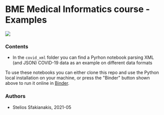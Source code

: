 # BME Medical Informatics course - Examples

<a href="https://mybinder.org/v2/gh/sgsfak/BME-Medical-Informatics-course/main"><img src="https://mybinder.org/badge_logo.svg"></a>

### Contents

* In the `covid_xml` folder you can find a Pyrhon notebook parsing XML (and JSON) COVID-19 data as an example on different data formats

To use these notebooks you can either clone this repo and use the Python local installation on your machine, or press the "Binder" button shown above to run it online in [Binder](https://mybinder.org).

### Authors

* Stelios Sfakianakis, 2021-05


